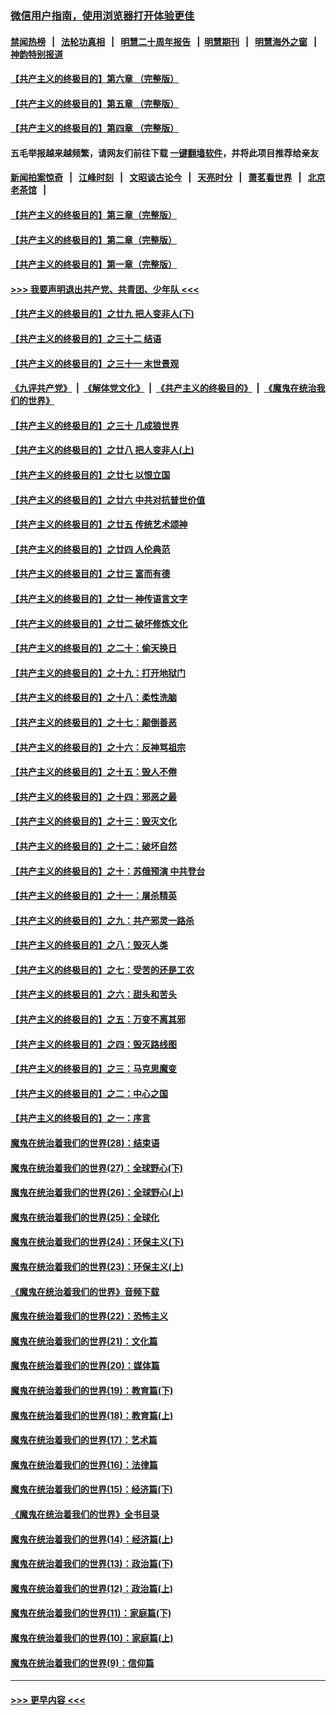 ### [微信用户指南，使用浏览器打开体验更佳](https://github.com/gfw-breaker/banned-news1/blob/master/indexes/wechat-guide.md?t=0)
#### [禁闻热榜](热点新闻.md?t=0)  &nbsp;&nbsp;|&nbsp;&nbsp; [法轮功真相](https://github.com/gfw-breaker/truth/blob/master/README.md?t=0) &nbsp;&nbsp;|&nbsp;&nbsp; [明慧二十周年报告](https://github.com/gfw-breaker/mh-reports/blob/master/README.md?t=0) &nbsp;&nbsp;|&nbsp;&nbsp;[明慧期刊](https://github.com/gfw-breaker/mh-qikan) &nbsp;&nbsp;|&nbsp;&nbsp; [明慧海外之窗](https://github.com/gfw-breaker/mh-news/blob/master/README.md?t=0) &nbsp;&nbsp;|&nbsp;&nbsp; [神韵特别报道](https://github.com/gfw-breaker/mh-news/blob/master/shenyun.md?t=0)
#### [【共产主义的终极目的】第六章 （完整版）](../pages/nsc422/n11428913.md?t=02170022) 
#### [【共产主义的终极目的】第五章 （完整版）](../pages/nsc422/n11428912.md?t=02170022) 
#### [【共产主义的终极目的】第四章 （完整版）](../pages/nsc422/n11428907.md?t=02170022) 
#### 五毛举报越来越频繁，请网友们前往下载 [一键翻墙软件](https://github.com/gfw-breaker/ssr-accounts)，并将此项目推荐给亲友
#### [新闻拍案惊奇](https://github.com/gfw-breaker/banned-news1/blob/master/pages/link4.md) &nbsp;&nbsp;|&nbsp;&nbsp; [江峰时刻](https://github.com/gfw-breaker/banned-news1/blob/master/pages/link4.md) &nbsp;&nbsp;|&nbsp;&nbsp; [文昭谈古论今](https://github.com/gfw-breaker/banned-news1/blob/master/pages/link4.md) &nbsp;&nbsp;|&nbsp;&nbsp; [天亮时分](https://github.com/gfw-breaker/banned-news1/blob/master/pages/link4.md) &nbsp;&nbsp;|&nbsp;&nbsp; [萧茗看世界](https://github.com/gfw-breaker/banned-news1/blob/master/pages/link4.md) &nbsp;&nbsp;|&nbsp;&nbsp; [北京老茶馆](https://github.com/gfw-breaker/banned-news1/blob/master/pages/link4.md) &nbsp;&nbsp;|&nbsp;&nbsp; 
#### [【共产主义的终极目的】第三章（完整版）](../pages/nsc422/n11428848.md?t=02170022) 
#### [【共产主义的终极目的】第二章（完整版）](../pages/nsc422/n11428831.md?t=02170022) 
#### [【共产主义的终极目的】第一章（完整版）](../pages/nsc422/n11417651.md?t=02170022) 
#### [>>> 我要声明退出共产党、共青团、少年队 <<<](https://github.com/begood0513/goodnews/blob/master/quit/letter.md) 
#### [【共产主义的终极目的】之廿九 把人变非人(下)](../pages/nsc422/n11344140.md?t=02170022) 
#### [【共产主义的终极目的】之三十二 结语](../pages/nsc422/n11360535.md?t=02170022) 
#### [【共产主义的终极目的】之三十一 末世景观](../pages/nsc422/n11351129.md?t=02170022) 
#### [《九评共产党》](https://github.com/begood0513/9ping.md/blob/master/README.md) &nbsp;|&nbsp; [《解体党文化》](../../../../jtdwh.md/blob/master/README.md)  &nbsp;|&nbsp; [《共产主义的终极目的》](../../../../gczydzjmd.md/blob/master/README.md) &nbsp;|&nbsp; [《魔鬼在统治我们的世界》](../../../../mgztzwmdsj.md/blob/master/README.md) 
#### [【共产主义的终极目的】之三十 几成狼世界](../pages/nsc422/n11348280.md?t=02170022) 
#### [【共产主义的终极目的】之廿八 把人变非人(上)](../pages/nsc422/n11340492.md?t=02170022) 
#### [【共产主义的终极目的】之廿七 以恨立国](../pages/nsc422/n11336944.md?t=02170022) 
#### [【共产主义的终极目的】之廿六 中共对抗普世价值](../pages/nsc422/n11324785.md?t=02170022) 
#### [【共产主义的终极目的】之廿五 传统艺术颂神](../pages/nsc422/n11296396.md?t=02170022) 
#### [【共产主义的终极目的】之廿四 人伦典范](../pages/nsc422/n11296397.md?t=02170022) 
#### [【共产主义的终极目的】之廿三 富而有德](../pages/nsc422/n11283598.md?t=02170022) 
#### [【共产主义的终极目的】之廿一 神传语言文字](../pages/nsc422/n11263265.md?t=02170022) 
#### [【共产主义的终极目的】之廿二 破坏修炼文化](../pages/nsc422/n11245728.md?t=02170022) 
#### [【共产主义的终极目的】之二十：偷天换日](../pages/nsc422/n11238846.md?t=02170022) 
#### [【共产主义的终极目的】之十九：打开地狱门](../pages/nsc422/n11206376.md?t=02170022) 
#### [【共产主义的终极目的】之十八：柔性洗脑](../pages/nsc422/n11199994.md?t=02170022) 
#### [【共产主义的终极目的】之十七：颠倒善恶](../pages/nsc422/n11179782.md?t=02170022) 
#### [【共产主义的终极目的】之十六：反神骂祖宗](../pages/nsc422/n11166798.md?t=02170022) 
#### [【共产主义的终极目的】之十五：毁人不倦](../pages/nsc422/n11166792.md?t=02170022) 
#### [【共产主义的终极目的】之十四：邪恶之最](../pages/nsc422/n11150249.md?t=02170022) 
#### [【共产主义的终极目的】之十三：毁灭文化](../pages/nsc422/n11135227.md?t=02170022) 
#### [【共产主义的终极目的】之十二：破坏自然](../pages/nsc422/n11135214.md?t=02170022) 
#### [【共产主义的终极目的】之十：苏俄预演 中共登台](../pages/nsc422/n11118424.md?t=02170022) 
#### [【共产主义的终极目的】之十一：屠杀精英](../pages/nsc422/n11118442.md?t=02170022) 
#### [【共产主义的终极目的】之九：共产邪灵一路杀](../pages/nsc422/n11114139.md?t=02170022) 
#### [【共产主义的终极目的】之八：毁灭人类](../pages/nsc422/n11108503.md?t=02170022) 
#### [【共产主义的终极目的】之七：受苦的还是工农](../pages/nsc422/n11101809.md?t=02170022) 
#### [【共产主义的终极目的】之六：甜头和苦头](../pages/nsc422/n11096971.md?t=02170022) 
#### [【共产主义的终极目的】之五：万变不离其邪](../pages/nsc422/n11091285.md?t=02170022) 
#### [【共产主义的终极目的】之四：毁灭路线图](../pages/nsc422/n11086284.md?t=02170022) 
#### [【共产主义的终极目的】之三：马克思魔变](../pages/nsc422/n11061941.md?t=02170022) 
#### [【共产主义的终极目的】之二：中心之国](../pages/nsc422/n11047728.md?t=02170022) 
#### [【共产主义的终极目的】之一：序言](../pages/nsc422/n11086077.md?t=02170022) 
#### [魔鬼在统治着我们的世界(28)：结束语](../pages/nsc422/n10936246.md?t=02170022) 
#### [魔鬼在统治着我们的世界(27)：全球野心(下)](../pages/nsc422/n10928319.md?t=02170022) 
#### [魔鬼在统治着我们的世界(26)：全球野心(上)](../pages/nsc422/n10900318.md?t=02170022) 
#### [魔鬼在统治着我们的世界(25)：全球化](../pages/nsc422/n10788205.md?t=02170022) 
#### [魔鬼在统治着我们的世界(24)：环保主义(下)](../pages/nsc422/n10695307.md?t=02170022) 
#### [魔鬼在统治着我们的世界(23)：环保主义(上)](../pages/nsc422/n10688613.md?t=02170022) 
#### [《魔鬼在统治着我们的世界》音频下载](../pages/nsc422/n10635553.md?t=02170022) 
#### [魔鬼在统治着我们的世界(22)：恐怖主义](../pages/nsc422/n10614727.md?t=02170022) 
#### [魔鬼在统治着我们的世界(21)：文化篇](../pages/nsc422/n10597706.md?t=02170022) 
#### [魔鬼在统治着我们的世界(20)：媒体篇](../pages/nsc422/n10586579.md?t=02170022) 
#### [魔鬼在统治着我们的世界(19)：教育篇(下)](../pages/nsc422/n10564808.md?t=02170022) 
#### [魔鬼在统治着我们的世界(18)：教育篇(上)](../pages/nsc422/n10526970.md?t=02170022) 
#### [魔鬼在统治着我们的世界(17)：艺术篇](../pages/nsc422/n10499093.md?t=02170022) 
#### [魔鬼在统治着我们的世界(16)：法律篇](../pages/nsc422/n10485969.md?t=02170022) 
#### [魔鬼在统治着我们的世界(15)：经济篇(下)](../pages/nsc422/n10469975.md?t=02170022) 
#### [《魔鬼在统治着我们的世界》全书目录](../pages/nsc422/n10464261.md?t=02170022) 
#### [魔鬼在统治着我们的世界(14)：经济篇(上)](../pages/nsc422/n10457370.md?t=02170022) 
#### [魔鬼在统治着我们的世界(13)：政治篇(下)](../pages/nsc422/n10448270.md?t=02170022) 
#### [魔鬼在统治着我们的世界(12)：政治篇(上)](../pages/nsc422/n10444576.md?t=02170022) 
#### [魔鬼在统治着我们的世界(11)：家庭篇(下)](../pages/nsc422/n10440961.md?t=02170022) 
#### [魔鬼在统治着我们的世界(10)：家庭篇(上)](../pages/nsc422/n10435448.md?t=02170022) 
#### [魔鬼在统治着我们的世界(9)：信仰篇](../pages/nsc422/n10432159.md?t=02170022) 

----
#### [ >>> 更早内容 <<< ](../indexes/nsc422-earlier.md)
